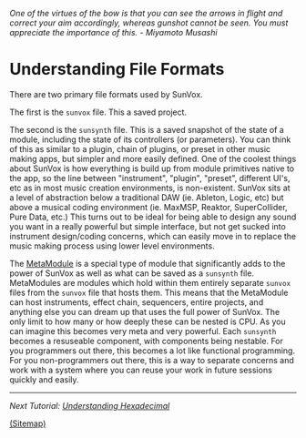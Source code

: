 _One of the virtues of the bow is that you can see the arrows in flight and correct
your aim accordingly, whereas gunshot cannot be seen. You must appreciate the
importance of this. - Miyamoto Musashi_

# Understanding File Formats

There are two primary file formats used by SunVox.

The first is the `sunvox` file. This a saved project.

The second is the `sunsynth` file. This is a saved snapshot of the state of a module, including the state of its controllers (or parameters). You can think of this as similar to a plugin, chain of plugins, or preset in other music making apps, but simpler and more easily defined. One of the coolest things about SunVox is how everything is build up from module primitives native to the app, so the line between "instrument", "plugin", "preset", different UI's, etc as in most music creation environments, is non-existent. SunVox sits at a level of abstraction below a traditional DAW (ie. Ableton, Logic, etc) but above a musical coding environment (ie. MaxMSP, Reaktor, SuperCollider, Pure Data, etc.) This turns out to be ideal for being able to design any sound you want in a really powerful but simple interface, but not get sucked into instrument design/coding concerns, which can easily move in to replace the music making process using lower level environments.

The [MetaModule](https://github.com/way-of-the-sunvox/Way-of-the-SunVox/tree/master/II--Reference/3--Misc-Modules/MetaModule) is a special type of module that significantly adds to the power of SunVox as well as what can be saved as a `sunsynth` file. MetaModules are modules which hold within them entirely separate `sunvox` files from the `sunvox` file that hosts them. This means that the MetaModule can host instruments, effect chain, sequencers, entire projects, and anything else you can dream up that uses the full power of SunVox. The only limit to how many or how deeply these can be nested is CPU. As you can imagine this becomes very meta and very powerful. Each `sunsynth` becomes a resuseable component, with components being nestable. For you programmers out there, this becomes a lot like functional programming. For you non-programmers out there, this is a way to separate concerns and work with a system where you can reuse your work in future sessions quickly and easily.

---

_Next Tutorial: [Understanding Hexadecimal](../d--Understanding-Hexadecimal)_

[(Sitemap)](https://github.com/way-of-the-sunvox/Way-of-the-SunVox/blob/master/Sitemap.md)
